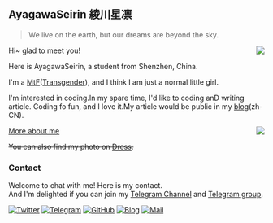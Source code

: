 ## AyagawaSeirin 綾川星凛

> We live on the earth, but our dreams are beyond the sky.

<a href="#">
  <img align="right" src="https://github-readme-stats.vercel.app/api?username=AyagawaSeirin&show_icons=true&hide_border=false&icon_color=ffb90f&title_color=586069">
<!--   <img align="right" src="https://github-readme-stats.vercel.app/api/top-langs/?username=AyagawaSeirin"> -->
</a>

Hi~ glad to meet you!

Here is AyagawaSeirin, a student from Shenzhen, China.

I'm a [MtF](https://en.wikipedia.org/wiki/Trans_woman)([Transgender](https://en.wikipedia.org/wiki/Transgender)), and I think I am just a normal little girl.

I'm interested in coding.In my spare time, I'd like to coding anD writing article. Coding fo fun, and I love it.My article would be public in my [blog](https://owomoe.net)(zh-CN).

<a href="#">
<!--   <img align="right" src="https://github-readme-stats.vercel.app/api?username=AyagawaSeirin&show_icons=true&hide_border=false&icon_color=ffb90f&title_color=586069"> -->
  <img align="right" src="https://github-readme-stats.vercel.app/api/top-langs/?username=AyagawaSeirin">
</a>

[More about me](https://owomoe.net/other/7.html)

~~You can also find my photo on [Dress](https://github.com/komeiji-satori/Dress/tree/master/AyagawaSeirin(PPLin)).~~

### Contact
Welcome to chat with me! Here is my contact.<br>
And I'm delighted if you can join my [Telegram Channel](https://t.me/rinrinmoe) and [Telegram group](https://t.me/seirinmoe).

[![Twitter](https://img.shields.io/badge/dynamic/json?color=1DA1F2&label=Twitter&logo=twitter&query=%24.data.totalSubs&url=https%3A%2F%2Fapi.spencerwoo.com%2Fsubstats%2F%3Fsource%3Dtwitter%26queryKey%3DAyagawaSeirin&style=for-the-badge)](https://twitter.com/AyagawaSeirin)
[![Telegram](https://img.shields.io/badge/Telegram-@AyagawaSeirin-00BFFF?logo=telegram&logoColor=white&style=for-the-badge)](https://t.me/AyagawaSeirin)
[![GitHub](https://img.shields.io/badge/dynamic/json?logo=github&label=GitHub&color=181717&style=for-the-badge&query=$.data.totalSubs&url=https%3a%2f%2fapi.spencerwoo.com%2fsubstats%2f%3fsource%3dgithub%26queryKey%3dAyagawaSeirin)](https://github.com/AyagawaSeirin)
[![Blog](https://img.shields.io/badge/dynamic/json?logo=hexo&color=0E83CD&label=Blog&query=$.data.totalSubs&style=for-the-badge&url=https%3a%2f%2fapi.spencerwoo.com%2fsubstats%2f%3fsource%3dfeedly%26queryKey%3dhttps%3a%2f%2fowomoe.net%2ffeed%2findex.xml%26source%3dinoreader%26queryKey%3dhttps%3a%2f%2fblog.ichr.me%2fatom.xml)](https://owomoe.net/)
[![Mail](https://img.shields.io/badge/-AyagawaSeirin@outlook.com-911318?logo=Mail.RU&logoColor=white&style=for-the-badge)](mailto:AyagawaSeirin@outlook.com)
